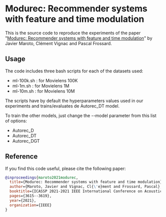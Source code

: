 # Modurec: Recommender systems with feature and time modulation

This is the source code to reproduce the experiments of the paper "[Modurec: Recommender systems with feature and time modulation](https://ieeexplore.ieee.org/abstract/document/9413676)" by Javier Maroto, Clément Vignac and Pascal Frossard.

## Usage

The code includes three bash scripts for each of the datasets used:

* ml-100k.sh : for Movielens 100K
* ml-1m.sh : for Movielens 1M
* ml-10m.sh : for Movielens 10M

The scripts have by default the hyperparameters values used in our experiments and trains/evaluates de Autorec_DT model.

To train the other models, just change the --model parameter from this list of options:

* Autorec_D
* Autorec_DT
* Autorec_DGT

## Reference
If you find this code useful, please cite the following paper:
```bibtex
@inproceedings{maroto2021modurec,
  title={Modurec: Recommender systems with feature and time modulation},
  author={Maroto, Javier and Vignac, Cl{\'e}ment and Frossard, Pascal},
  booktitle={ICASSP 2021-2021 IEEE International Conference on Acoustics, Speech and Signal Processing (ICASSP)},
  pages={3615--3619},
  year={2021},
  organization={IEEE}
}

```

